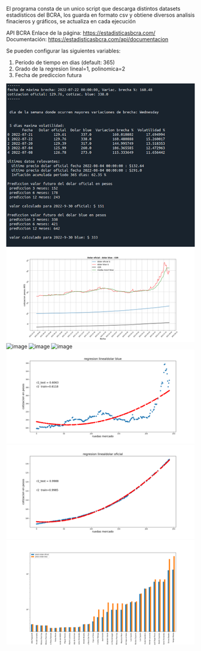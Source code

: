 El programa consta de un unico script que descarga distintos  datasets estadísticos del BCRA, los guarda en formato csv y obtiene diversos analisis finacieros y gráficos, se actualiza en cada ejecución

 API BCRA
Enlace de la página: https://estadisticasbcra.com/  
Documentación: https://estadisticasbcra.com/api/documentacion

Se pueden configurar las siguientes variables:
1. Período de tiempo en dias (default: 365)
2. Grado de la regresion lineal=1, polinomica=2
3. Fecha de prediccion futura 


![image](https://github.com/horaciogit/Proyecto-Individual-Henry/blob/main/images/Screenshot%20consola%202022-08-05.png)                            
![image](https://github.com/horaciogit/Proyecto-Individual-Henry/blob/main/images/Dolar%20oficial-blue.png)
![image](https://github.com/horaciogit/Proyecto-Individual/blob/main/images/Variacion%20brecha-volatilidad.png)
![image](https://github.com/horaciogit/Proyecto-Individual/blob/main/images/cotizacion%20dolar%20blue.png)
![image](https://github.com/horaciogit/Proyecto-Individual/blob/main/images/cotizacion%20dolar%20oficial.png)
![image](https://github.com/horaciogit/Proyecto-Individual-Henry/blob/main/images/regresion%20lineal%20dolar%20blue.png)
![image](https://github.com/horaciogit/Proyecto-Individual-Henry/blob/main/images/regresion%20lineal%20dolar%20oficial.png)
![image](https://github.com/horaciogit/Proyecto-Individual-Henry/blob/main/images/Eventos%20gobierno%20vs%20precio%20dolar.png)


